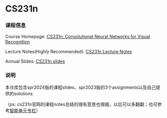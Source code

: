 # CS231n
### 课程信息
Course Homepage: [CS231n: Convolutional Neural Networks for Visual Recognition](https://cs231n.stanford.edu/)

Lecture Notes(Highly Recommended): [CS231n Lecture Notes](https://cs231n.github.io/)

Annual Slides: [CS231n slides](https://cs231n.stanford.edu/slides/)

### 说明
本仓库包含spr2024版的课程slides、spr2023版的3个assignments以及自己提供的solutions

（ps: cs231n官网的课程notes总结的很有意思也很细，以后可以多翻翻；也可参考[智能单元专栏](https://zhuanlan.zhihu.com/p/22339097)）
